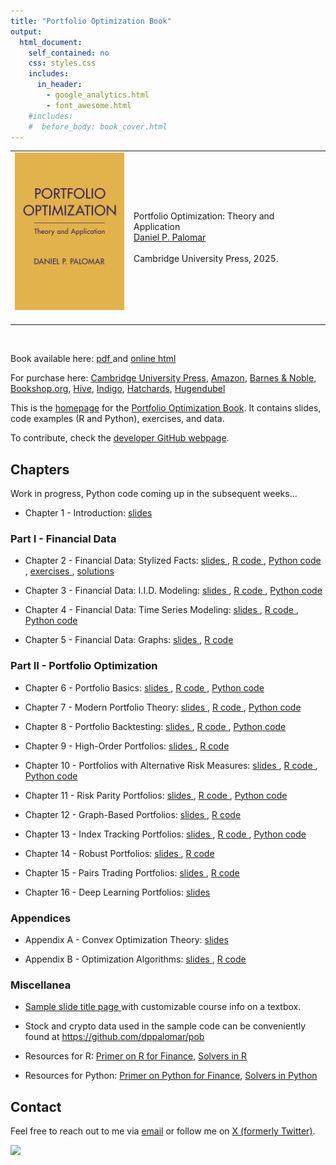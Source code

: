 ```yaml
---
title: "Portfolio Optimization Book"
output:
  html_document:
    self_contained: no
    css: styles.css
    includes:
      in_header:
        - google_analytics.html
        - font_awesome.html
    #includes:
    #  before_body: book_cover.html
---
```



<table class="imgtable"><tr>
<td><img src="book_cover.jpg" width="175px" />&nbsp;</td>
<td align="left"><p>Portfolio Optimization: Theory and Application<br />
<a href="https://www.danielppalomar.com/">Daniel P. Palomar</a> <br /><br />
Cambridge University Press, 2025.</p>
</td></tr></table>
<p><br />

Book available here: [pdf <i class="fas fa-file-pdf"></i>](portfolio-optimization-book.pdf) and [online html <i class="fas fa-globe"></i>](https://bookdown.org/palomar/portfoliooptimizationbook)

For purchase here: [Cambridge University Press](https://www.cambridge.org/hk/universitypress/subjects/mathematics/mathematical-finance/portfolio-optimization-theory-and-application?format=HB&isbn=9781009428088), [Amazon](https://a.co/d/9XLMjSw), [Barnes & Noble](https://www.barnesandnoble.com/w/portfolio-optimization-daniel-p-palomar/1146540789?ean=9781009428088), [Bookshop.org](https://uk.bookshop.org/p/books/portfolio-optimization-theory-and-application-daniel-p-palomar/7796814), [Hive](https://www.hive.co.uk/Product/Daniel-P-Hong-Kong-University-of-Science-and-Technology-Palomar/Portfolio-Optimization--Theory-and-Application/31283293), [Indigo](https://www.indigo.ca/en-ca/portfolio-optimization-theory-and-application/9781009428088.html), [Hatchards](https://www.hatchards.co.uk/book/portfolio-optimization/daniel-p-palomar/9781009428088), [Hugendubel](https://www.hugendubel.de/de/buch_gebunden/daniel_p_palomar-portfolio_optimization-49457055-produkt-details.html)

This is the [homepage](https://portfoliooptimizationbook.com) for the [Portfolio Optimization Book](https://bookdown.org/palomar/portfoliooptimizationbook). It contains slides, code examples (R and Python), exercises, and data.

To contribute, check the [developer GitHub webpage](https://github.com/portfoliooptimizationbook).



## Chapters
Work in progress, Python code coming up in the subsequent weeks...


- Chapter 1 - Introduction:
  [slides <i class="fas fa-file-pdf"></i>](slides/slides-intro.pdf)



### Part I - Financial Data
- Chapter 2 - Financial Data: Stylized Facts:
  [slides <i class="fas fa-file-pdf"></i>](slides/slides-stylized-facts.pdf), 
  [R code <i class="fab fa-r-project"></i>](R-code/R-stylized-facts.html),
  [Python code <i class="fab fa-python"></i>](python-code/python-stylized-facts.html),
  [exercises <i class="fas fa-pencil-alt"></i>](exercises/exc-stylized-facts.pdf), 
  [solutions <i class="fas fa-lightbulb"></i>](exercises/excsol-stylized-facts.pdf)

- Chapter 3 - Financial Data: I.I.D. Modeling:
  [slides <i class="fas fa-file-pdf"></i>](slides/slides-data-iid.pdf),
  [R code <i class="fab fa-r-project"></i>](R-code/R-data-iid.html),
  [Python code <i class="fab fa-python"></i>](python-code/python-data-iid.html)

- Chapter 4 - Financial Data: Time Series Modeling:
  [slides <i class="fas fa-file-pdf"></i>](slides/slides-data-time-series.pdf),
  [R code <i class="fab fa-r-project"></i>](R-code/R-data-time-series.html),
  [Python code <i class="fab fa-python"></i>](python-code/python-data-time-series.html)

- Chapter 5 - Financial Data: Graphs:
  [slides <i class="fas fa-file-pdf"></i>](slides/slides-data-graphs.pdf),
  [R code <i class="fab fa-r-project"></i>](R-code/R-data-graphs.html)



### Part II - Portfolio Optimization
- Chapter 6 - Portfolio Basics: 
  [slides <i class="fas fa-file-pdf"></i>](slides/slides-portfolio-basics.pdf),
  [R code <i class="fab fa-r-project"></i>](R-code/R-portfolio-basics.html),
  [Python code <i class="fab fa-python"></i>](python-code/python-portfolio-basics.html)

- Chapter 7 - Modern Portfolio Theory: 
  [slides <i class="fas fa-file-pdf"></i>](slides/slides-modern-portfolio-theory.pdf),
  [R code <i class="fab fa-r-project"></i>](R-code/R-modern-portfolio-theory.html),
  [Python code <i class="fab fa-python"></i>](python-code/python-modern-portfolio-theory.html)

- Chapter 8 - Portfolio Backtesting: 
  [slides <i class="fas fa-file-pdf"></i>](slides/slides-backtesting.pdf),
  [R code <i class="fab fa-r-project"></i>](R-code/R-backtesting.html),
  [Python code <i class="fab fa-python"></i>](python-code/python-backtesting.html)

- Chapter 9 - High-Order Portfolios:
  [slides <i class="fas fa-file-pdf"></i>](slides/slides-high-order-portfolios.pdf),
  [R code <i class="fab fa-r-project"></i>](R-code/R-high-order-portfolios.html)

- Chapter 10 - Portfolios with Alternative Risk Measures:
  [slides <i class="fas fa-file-pdf"></i>](slides/slides-alt-risk-portfolios.pdf),
  [R code <i class="fab fa-r-project"></i>](R-code/R-alt-risk-portfolios.html),
  [Python code <i class="fab fa-python"></i>](python-code/python-alt-risk-portfolios.html)

- Chapter 11 - Risk Parity Portfolios:
  [slides <i class="fas fa-file-pdf"></i>](slides/slides-rpp.pdf),
  [R code <i class="fab fa-r-project"></i>](R-code/R-rpp.html),
  [Python code <i class="fab fa-python"></i>](python-code/python-rpp.html)

- Chapter 12 - Graph-Based Portfolios:
  [slides <i class="fas fa-file-pdf"></i>](slides/slides-graph-portfolios.pdf),
  [R code <i class="fab fa-r-project"></i>](R-code/R-graph-portfolios.html)

- Chapter 13 - Index Tracking Portfolios:
  [slides <i class="fas fa-file-pdf"></i>](slides/slides-index-tracking.pdf),
  [R code <i class="fab fa-r-project"></i>](R-code/R-index-tracking.html),
  [Python code <i class="fab fa-python"></i>](python-code/python-index-tracking.html)

- Chapter 14 - Robust Portfolios:
  [slides <i class="fas fa-file-pdf"></i>](slides/slides-robust-portfolios.pdf),
  [R code <i class="fab fa-r-project"></i>](R-code/R-robust-portfolios.html)

- Chapter 15 - Pairs Trading Portfolios:
  [slides <i class="fas fa-file-pdf"></i>](slides/slides-pairs-trading.pdf),
  [R code <i class="fab fa-r-project"></i>](R-code/R-pairs-trading.html)

- Chapter 16 - Deep Learning Portfolios:
  [slides <i class="fas fa-file-pdf"></i>](slides/slides-deep-portfolios.pdf)



### Appendices
- Appendix A - Convex Optimization Theory:
  [slides <i class="fas fa-file-pdf"></i>](slides/slides-convex-optimization-theory.pdf)

- Appendix B - Optimization Algorithms:
  [slides <i class="fas fa-file-pdf"></i>](slides/slides-optimization-algorithms.pdf), 
  [R code <i class="fab fa-r-project"></i>](R-code/R-optimization-algorithms.html)



### Miscellanea

- [Sample slide title page <i class="fas fa-file-pdf"></i>](slides/sample-slides-title-page.pdf) with customizable course info on a textbox.

- Stock and crypto data used in the sample code can be conveniently found at https://github.com/dppalomar/pob

- Resources for R: [Primer on R for Finance](R-code/R-primer.html), [Solvers in R](python-code/R-solvers.html)

- Resources for Python: [Primer on Python for Finance](python-code/python-primer.html), [Solvers in Python](python-code/python-solvers.html)



## Contact
Feel free to reach out to me via [email](mailto:daniel.p.palomar@gmail.com) or follow me on [X (formerly Twitter)](https://twitter.com/danielppalomar).

![](https://visitor-badge.laobi.icu/badge?page_id=portfoliooptimizationbook.com)




